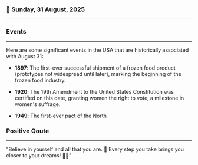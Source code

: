 ### 📅 Sunday, 31 August, 2025
------
### Events
------
Here are some significant events in the USA that are historically associated with August 31:

- **1897**: The first-ever successful shipment of a frozen food product (prototypes not widespread until later), marking the beginning of the frozen food industry.
  
- **1920**: The 19th Amendment to the United States Constitution was certified on this date, granting women the right to vote, a milestone in women's suffrage.

- **1949**: The first-ever pact of the North
### Positive Qoute
------
"Believe in yourself and all that you are. 🌟 Every step you take brings you closer to your dreams! 🌈✨"
